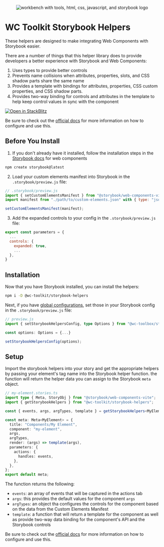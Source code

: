 <div align="center">

![workbench with tools, html, css, javascript, and storybook logo](https://raw.githubusercontent.com/wc-toolkit/storybook-helpers/refs/heads/main/assets/wc-toolkit_storybook.png)

</div>

# WC Toolkit Storybook Helpers

These helpers are designed to make integrating Web Components with Storybook easier.

There are a number of things that this helper library does to provide developers a better experience with Storybook and Web Components:

1. Uses types to provide better controls
2. Prevents name collisions when attributes, properties, slots, and CSS shadow parts share the same name
3. Provides a template with bindings for attributes, properties, CSS custom properties, and CSS shadow parts.
4. Provides two-way binding for controls and attributes in the template to help keep control values in sync with the component

<div styles="display:flex;justify-content:center;align-items:center;">
  <a href="https://stackblitz.com/edit/github-fkmbdscn?file=README.md">
    <img
      alt="Open in StackBlitz"
      src="https://developer.stackblitz.com/img/open_in_stackblitz.svg"
    />
  </a>
</div>

Be sure to check out the [official docs](https://wc-toolkit.com/integrations/storybook/) for more information on how to configure and use this.

## Before You Install

1. If you don't already have it installed, follow the installation steps in the [Storybook docs](https://storybook.js.org/docs/web-components/get-started/install) for web components

```bash
npm create storybook@latest
```

2. Load your custom elements manifest into Storybook in the `.storybook/preview.js` file:

```js
// .storybook/preview.js
import { setCustomElementsManifest } from "@storybook/web-components-vite";
import manifest from "./path/to/custom-elements.json" with { type: "json" };

setCustomElementsManifest(manifest);
```

3. Add the expanded controls to your config in the `.storybook/preview.js` file:

```js
export const parameters = {
  ...
  controls: {
    expanded: true,
    ...
  },
}
```

## Installation

Now that you have Storybook installed, you can install the helpers:

```bash
npm i -D @wc-toolkit/storybook-helpers
```

Next, if you have [global configurations](#global-configurations), set those in your Storybook config in the `.storybook/preview.js` file:

```ts
// preview.js
import { setStorybookHelpersConfig, type Options } from "@wc-toolbox/storybook-helpers";

const options: Options = {...}

setStorybookHelpersConfig(options);
```

## Setup

Import the storybook helpers into your story and get the appropriate helpers by passing your element's tag name into the Storybook helper function.
the function will return the helper data you can assign to the Storybook `meta` object.

```ts
// my-element.stories.ts
import type { Meta, StoryObj } from "@storybook/web-components-vite";
import { getStorybookHelpers } from "@wc-toolkit/storybook-helpers";

const { events, args, argTypes, template } = getStorybookHelpers<MyElement>("my-element");

const meta: Meta<MyElement> = {
  title: "Components/My Element",
  component: "my-element",
  args,
  argTypes,
  render: (args) => template(args),
  parameters: {
    actions: {
      handles: events,
    },
  },
};
export default meta;
```

The function returns the following:

- `events`: an array of events that will be captured in the actions tab
- `args`: this provides the default values for the component `args`
- `argTypes`: an object tha configures the controls for the component based on the data from the Custom Elements Manifest
- `template`: a function that will return a template for the component as well as provide two-way data binding for the component's API and the Storybook controls

Be sure to check out the [official docs](https://wc-toolkit.com/integrations/storybook/) for more information on how to configure and use this.
